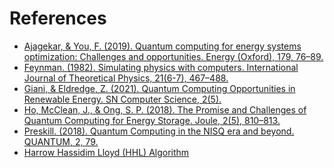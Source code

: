 # References

* [Ajagekar, & You, F. (2019). Quantum computing for energy systems
optimization: Challenges and opportunities. Energy (Oxford), 179, 76–89.](
  https://doi.org/10.1016/j.energy.2019.04.186
)
* [Feynman. (1982). Simulating physics with computers. International Journal of
Theoretical Physics, 21(6-7), 467–488.](
  https://doi.org/10.1007/BF02650179
)
* [Giani, & Eldredge, Z. (2021). Quantum Computing Opportunities in Renewable
Energy. SN Computer Science, 2(5).](
  https://doi.org/10.1007/s42979-021-00786-3
)
* [Ho, McClean, J., & Ong, S. P. (2018). The Promise and Challenges of Quantum
Computing for Energy Storage. Joule, 2(5), 810–813.](
  https://doi.org/10.1016/j.joule.2018.04.021
)
* [Preskill. (2018). Quantum Computing in the NISQ era and beyond. QUANTUM, 2,
79.](
  https://doi.org/10.22331/q-2018-08-06-79
)
* [Harrow Hassidim Lloyd (HHL) Algorithm](
  https://quantumcomputing.com/strangeworks/harrow-hassidim-lloyd-hhl-algorithm
)
